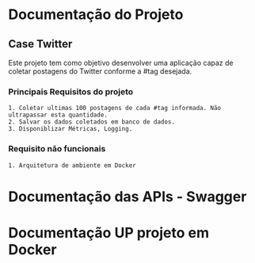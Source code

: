 # Documentação do Projeto
## Case Twitter
Este projeto tem como objetivo desenvolver uma aplicação capaz de coletar postagens do Twitter conforme a #tag desejada.
### Principais Requisitos do projeto
    1. Coletar ultimas 100 postagens de cada #tag informada. Não ultrapassar esta quantidade.
    2. Salvar os dados coletados em banco de dados.
    3. Disponiblizar Métricas, Logging.
### Requisito não funcionais
    1. Arquitetura de ambiente em Docker


# Documentação das APIs - Swagger
# Documentação UP projeto em Docker
